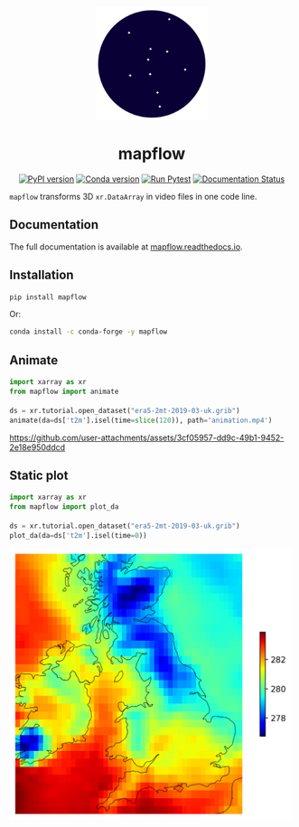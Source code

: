 <div align="center">
<img src="_static/logo.svg" alt="mapflow logo" width="200" height="200">

# mapflow

[![PyPI version](https://badge.fury.io/py/mapflow.svg)](https://badge.fury.io/py/mapflow)
[![Conda version](https://anaconda.org/conda-forge/mapflow/badges/version.svg)](https://anaconda.org/conda-forge/mapflow)
[![Run Pytest](https://github.com/CyrilJl/mapflow/actions/workflows/pytest.yaml/badge.svg)](https://github.com/CyrilJl/mapflow/actions/workflows/pytest.yaml)
[![Documentation Status](https://readthedocs.org/projects/mapflow/badge/?version=latest)](https://mapflow.readthedocs.io/en/latest/?badge=latest)
</div>

``mapflow`` transforms 3D ``xr.DataArray`` in video files in one code line.

## Documentation

The full documentation is available at [mapflow.readthedocs.io](https://mapflow.readthedocs.io).

## Installation

```bash
pip install mapflow
```

Or:

```bash
conda install -c conda-forge -y mapflow
```

## Animate

```python
import xarray as xr
from mapflow import animate

ds = xr.tutorial.open_dataset("era5-2mt-2019-03-uk.grib")
animate(da=ds['t2m'].isel(time=slice(120)), path='animation.mp4')
```

https://github.com/user-attachments/assets/3cf05957-dd9c-49b1-9452-2e18e950ddcd

## Static plot

```python
import xarray as xr
from mapflow import plot_da

ds = xr.tutorial.open_dataset("era5-2mt-2019-03-uk.grib")
plot_da(da=ds['t2m'].isel(time=0))
```

<img src="https://raw.githubusercontent.com/CyrilJl/mapflow/main/_static/plot_da.png" alt="plot_da" width="500">

